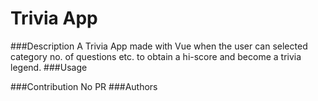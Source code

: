 # Trivia App

###Description
A Trivia App made with Vue when the user can selected  category no. of questions etc. to obtain a hi-score and become a trivia legend.
###Usage

###Contribution
No PR
###Authors



